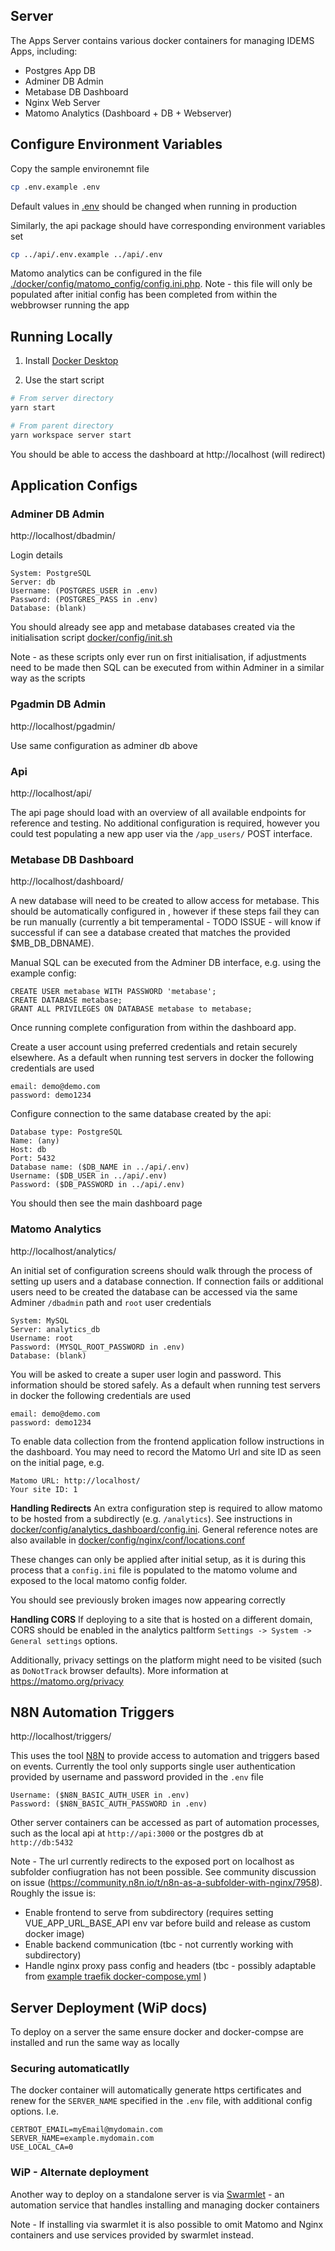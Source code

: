 ## Server

The Apps Server contains various docker containers for managing IDEMS Apps, including:

- Postgres App DB
- Adminer DB Admin
- Metabase DB Dashboard
- Nginx Web Server
- Matomo Analytics (Dashboard + DB + Webserver)

## Configure Environment Variables
Copy the sample environemnt file
```bash
cp .env.example .env
```
Default values in [.env](./.env) should be changed when running in production

Similarly, the api package should have corresponding environment variables set
```bash
cp ../api/.env.example ../api/.env
```

Matomo analytics can be configured in the file [./docker/config/matomo_config/config.ini.php](./docker/config/matomo_config/config.ini.php).
Note - this file will only be populated after initial config has been completed from within the webbrowser running the app

## Running Locally
1. Install [Docker Desktop](https://www.docker.com/products/docker-desktop   )

2. Use the start script
```bash
# From server directory
yarn start

# From parent directory
yarn workspace server start
```

You should be able to access the dashboard at http://localhost (will redirect)


## Application Configs

### Adminer DB Admin
http://localhost/dbadmin/

Login details
```
System: PostgreSQL
Server: db
Username: (POSTGRES_USER in .env)
Password: (POSTGRES_PASS in .env)
Database: (blank)
```
You should already see app and metabase databases created via the initialisation script [docker/config/init.sh](./docker/config/db/init.sh)

Note - as these scripts only ever run on first initialisation, if adjustments need to be made then SQL can be executed from within Adminer in a similar way as the scripts

### Pgadmin DB Admin
http://localhost/pgadmin/

Use same configuration as adminer db above

### Api
http://localhost/api/

The api page should load with an overview of all available endpoints for reference and testing. No additional configuration is required, however you could test populating a new app user via the `/app_users/` POST interface.

### Metabase DB Dashboard
http://localhost/dashboard/

A new database will need to be created to allow access for metabase. This should be automatically configured in [](./docker/config/db/init.sh), however if these steps fail they can be run manually (currently a bit temperamental - TODO ISSUE - will know if successful if can see a database created that matches the provided $MB_DB_DBNAME).

Manual SQL can be executed from the Adminer DB interface, e.g. using the example config:
```
CREATE USER metabase WITH PASSWORD 'metabase';
CREATE DATABASE metabase;
GRANT ALL PRIVILEGES ON DATABASE metabase to metabase;
```

Once running complete configuration from within the dashboard app. 

Create a user account using preferred credentials and retain securely elsewhere. As a default when running test servers in docker the following credentials are used
```
email: demo@demo.com
password: demo1234
```

Configure connection to the same database created by the api:
```
Database type: PostgreSQL
Name: (any)
Host: db
Port: 5432
Database name: ($DB_NAME in ../api/.env)
Username: ($DB_USER in ../api/.env)
Password: ($DB_PASSWORD in ../api/.env)
```


You should then see the main dashboard page

### Matomo Analytics
http://localhost/analytics/

An initial set of configuration screens should walk through the process of setting up users and a database connection. If connection fails or additional users need to be created the database can be accessed via the same Adminer `/dbadmin` path and `root` user credentials
```
System: MySQL
Server: analytics_db
Username: root
Password: (MYSQL_ROOT_PASSWORD in .env)
Database: (blank)
```
You will be asked to create a super user login and password. This information should be stored safely.
As a default when running test servers in docker the following credentials are used
```
email: demo@demo.com
password: demo1234
```

To enable data collection from the frontend application follow instructions in the dashboard. You may need to record the Matomo Url and site ID as seen on the initial page, e.g.
```
Matomo URL: http://localhost/
Your site ID: 1
```

**Handling Redirects**
An extra configuration step is required to allow matomo to be hosted from a subdirectly (e.g. `/analytics`). See instructions in [docker/config/analytics_dashboard/config.ini](./docker/config/analytics_dashboard/config.ini).
General reference notes are also available in [docker/config/nginx/conf/locations.conf](./docker/config/nginx/conf/locations.conf)

These changes can only be applied after initial setup, as it is during this process that a `config.ini` file is populated to the matomo volume and exposed to the local matomo config folder.

You should see previously broken images now appearing correctly

**Handling CORS**
If deploying to a site that is hosted on a different domain, CORS should be enabled in the analytics paltform `Settings -> System -> General settings` options.

Additionally, privacy settings on the platform might need to be visited (such as `DoNotTrack` browser defaults). More information at https://matomo.org/privacy

## N8N Automation Triggers
http://localhost/triggers/

This uses the tool [N8N](https://n8n.io/) to provide access to automation and triggers based on events.
Currently the tool only supports single user authentication provided by username and password provided in the `.env` file

```
Username: ($N8N_BASIC_AUTH_USER in .env)
Password: ($N8N_BASIC_AUTH_PASSWORD in .env)
```

Other server containers can be accessed as part of automation processes, such as the local api at `http://api:3000` or the postgres db at `http://db:5432`

Note - The url currently redirects to the exposed port on localhost as subfolder confiugration has not been possible.
See community discussion on issue (https://community.n8n.io/t/n8n-as-a-subfolder-with-nginx/7958).
Roughly the issue is:
- Enable frontend to serve from subdirectory (requires setting VUE_APP_URL_BASE_API env var before build and release as custom docker image)
- Enable backend communication (tbc - not currently working with subdirectory)
- Handle nginx proxy pass config and headers (tbc - possibly adaptable from [example traefik docker-compose.yml](https://github.com/n8n-io/n8n/tree/master/docker/compose/subfolderWithSSL) )


## Server Deployment (WiP docs)
To deploy on a server the same ensure docker and docker-compse are installed and run the same way as locally

### Securing automaticatlly
The docker container will automatically generate https certificates and renew for the `SERVER_NAME` specified in the `.env` file, with additional config options. I.e.

```
CERTBOT_EMAIL=myEmail@mydomain.com
SERVER_NAME=example.mydomain.com
USE_LOCAL_CA=0
```

### WiP - Alternate deployment
Another way to deploy on a standalone server is via [Swarmlet](https://swarmlet.dev/docs) - an automation service that handles installing and managing docker containers

Note - If installing via swarmlet it is also possible to omit Matomo and Nginx containers and use services provided by swarmlet instead.



